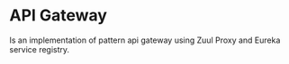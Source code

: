 # API Gateway

Is an implementation of pattern api gateway using Zuul Proxy and Eureka service registry.
